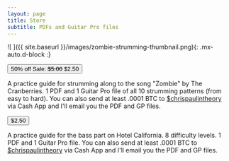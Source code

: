 ```yaml
---
layout: page
title: Store
subtitle: PDFs and Guitar Pro files
---
```



![ ]({{ site.baseurl }}/images/zombie-strumming-thumbnail.png){: .mx-auto.d-block :}

<button class="btn btn-success btn-lg get-started-btn" data-checkout-mode="payment" data-price-id="price_1KpIwQF1bxnTbGQ8PDTJuDMy">50% off Sale: <del>$5.00</del> $2.50</button>
<p>A practice guide for strumming along to the song "Zombie" by The Cranberries. 1 PDF and 1 Guitar Pro file of all 10 strumming patterns (from easy to hard). You can also send at least .0001 BTC to <a href="http://cash.app/$chrispaulintheory">$chrispaulintheory</a> via Cash App and I'll email you the PDF and GP files.</p>

<button class="btn btn-success btn-lg get-started-btn" data-checkout-mode="payment" data-price-id="price_1KqnQCF1bxnTbGQ8MHxElhjk">$2.50</button>
<p>A practice guide for the bass part on Hotel California. 8 difficulty levels. 1 PDF and 1 Guitar Pro file. You can also send at least .0001 BTC to <a href="http://cash.app/$chrispaulintheory">$chrispaulintheory</a> via Cash App and I'll email you the PDF and GP files.</p>

